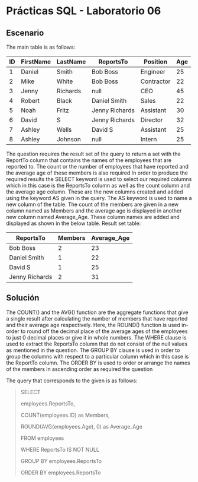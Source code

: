 # Prácticas SQL - Laboratorio 06

## Escenario
The main table is as follows:

|   ID  |   FirstName   |   LastName    |   ReportsTo       |   Position    |   Age |
|-------|---------------|---------------|-------------------|---------------|-------|
|   1   |   Daniel      |   Smith       |   Bob Boss        |   Engineer    |   25  |
|   2   |   Mike        |   White       |   Bob Boss        |   Contractor  |   22  |
|   3   |   Jenny       |   Richards    |   null            |   CEO         |   45  |
|   4   |   Robert      |   Black       |   Daniel Smith    |   Sales       |   22  |
|   5   |   Noah        |   Fritz       |   Jenny Richards  |   Assistant   |   30  |
|   6   |   David       |   S           |   Jenny Richards  |   Director    |   32  |
|   7   |   Ashley      |   Wells       |   David S         |   Assistant   |   25  |
|   8   |   Ashley      |   Johnson     |   null            |   Intern      |   25  |

The question requires the result set of the query to return a set with the ReportTo column that contains the names of the employees that are reported to.
The count or the number of employees that have reported and the average age of these members is also required
In order to produce the required results the SELECT keyword is used to select our required columns which in this case is the ReportsTo column as well as the count column and the average age column.
These are the new columns created and added using the keyword AS given in the query. The AS keyword is used to name a new column of the table.
The count of the members are given in a new column named as Members and the average age is displayed in another new column named Average_Age.
These column names are added and displayed as shown in the below table.
Result set table:

|   ReportsTo       |   Members |   Average_Age |
|-------------------|-----------|---------------|
|   Bob Boss        |   2       |   23          |
|   Daniel Smith    |   1       |   22          |
|   David S         |   1       |   25          |
|   Jenny Richards  |   2       |   31          |

## Solución
The COUNT() and the AVG() function are the aggregate functions that give a single result after calculating the number of members that have reported and their average age respectively.
Here, the ROUND() function is used in-order to round off the decimal place of the average ages of the employees to just 0 decimal places or give it in whole numbers.
The WHERE clause is used to extract the ReportsTo column that do not consist of the null values as mentioned in the question.
The GROUP BY clause is used in order to group the columns with respect to a particular column which in this case is the ReportTo column.
The ORDER BY is used to order or arrange the names of the members in ascending order as required the question

The query that corresponds to the given is as follows:

> SELECT
>
> employees.ReportsTo,
>
> COUNT(employees.ID) as Members,
>
> ROUND(AVG(employees.Age), 0) as Average_Age
> 
> FROM employees
>
> WHERE ReportsTo IS NOT NULL
>
> GROUP BY employees.ReportsTo
>
> ORDER BY employees.ReportsTo